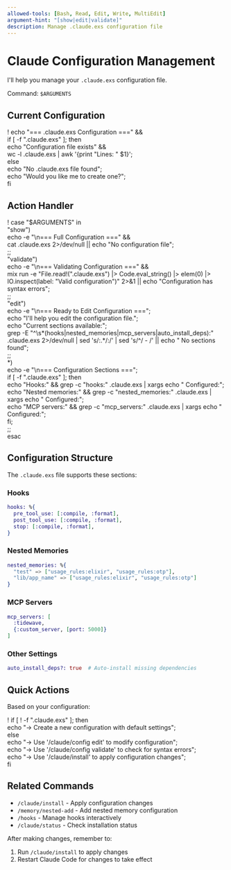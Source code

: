 ```yaml
---
allowed-tools: [Bash, Read, Edit, Write, MultiEdit]
argument-hint: "[show|edit|validate]"
description: Manage .claude.exs configuration file
---
```


# Claude Configuration Management

I'll help you manage your `.claude.exs` configuration file.

Command: `$ARGUMENTS`

## Current Configuration

! echo "=== .claude.exs Configuration ===" && \
  if [ -f ".claude.exs" ]; then \
    echo "Configuration file exists" && \
    wc -l .claude.exs | awk '{print "Lines: " $1}'; \
  else \
    echo "No .claude.exs file found"; \
    echo "Would you like me to create one?"; \
  fi

## Action Handler

! case "$ARGUMENTS" in \
    "show") \
      echo -e "\n=== Full Configuration ===" && \
      cat .claude.exs 2>/dev/null || echo "No configuration file"; \
      ;; \
    "validate") \
      echo -e "\n=== Validating Configuration ===" && \
      mix run -e "File.read!(\".claude.exs\") |> Code.eval_string() |> elem(0) |> IO.inspect(label: \"Valid configuration\")" 2>&1 || echo "Configuration has syntax errors"; \
      ;; \
    "edit") \
      echo -e "\n=== Ready to Edit Configuration ==="; \
      echo "I'll help you edit the configuration file."; \
      echo "Current sections available:"; \
      grep -E "^\s*(hooks|nested_memories|mcp_servers|auto_install_deps):" .claude.exs 2>/dev/null | sed 's/:.*/:/' | sed 's/^/  - /' || echo "  No sections found"; \
      ;; \
    *) \
      echo -e "\n=== Configuration Sections ==="; \
      if [ -f ".claude.exs" ]; then \
        echo "Hooks:" && grep -c "hooks:" .claude.exs | xargs echo "  Configured:"; \
        echo "Nested memories:" && grep -c "nested_memories:" .claude.exs | xargs echo "  Configured:"; \
        echo "MCP servers:" && grep -c "mcp_servers:" .claude.exs | xargs echo "  Configured:"; \
      fi; \
      ;; \
  esac

## Configuration Structure

The `.claude.exs` file supports these sections:

### Hooks
```elixir
hooks: %{
  pre_tool_use: [:compile, :format],
  post_tool_use: [:compile, :format],
  stop: [:compile, :format],
}
```

### Nested Memories
```elixir
nested_memories: %{
  "test" => ["usage_rules:elixir", "usage_rules:otp"],
  "lib/app_name" => ["usage_rules:elixir", "usage_rules:otp"]
}
```

### MCP Servers
```elixir
mcp_servers: [
  :tidewave,
  {:custom_server, [port: 5000]}
]
```

### Other Settings
```elixir
auto_install_deps?: true  # Auto-install missing dependencies
```

## Quick Actions

Based on your configuration:

! if [ ! -f ".claude.exs" ]; then \
    echo "→ Create a new configuration with default settings"; \
  else \
    echo "→ Use '/claude/config edit' to modify configuration"; \
    echo "→ Use '/claude/config validate' to check for syntax errors"; \
    echo "→ Use '/claude/install' to apply configuration changes"; \
  fi

## Related Commands

- `/claude/install` - Apply configuration changes
- `/memory/nested-add` - Add nested memory configuration
- `/hooks` - Manage hooks interactively
- `/claude/status` - Check installation status

After making changes, remember to:
1. Run `/claude/install` to apply changes
2. Restart Claude Code for changes to take effect